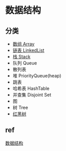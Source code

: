 # 数据结构

## 分类

- [数组 Array](ds-array.md)  
- [链表 LinkedList](ds-linkedlist.md)  
- [栈 Stack](ds-stack.md)  
- 队列 Queue  
- 散列表  
- 堆 PriorityQueue(heap)  
- 跳表  
- 哈希表 HashTable  
- 并查集 Disjoint Set  
- 图  
- 树 Tree
- [红黑树](RBTree.md)  

## ref

[数据结构](ref/data-struct.md)
